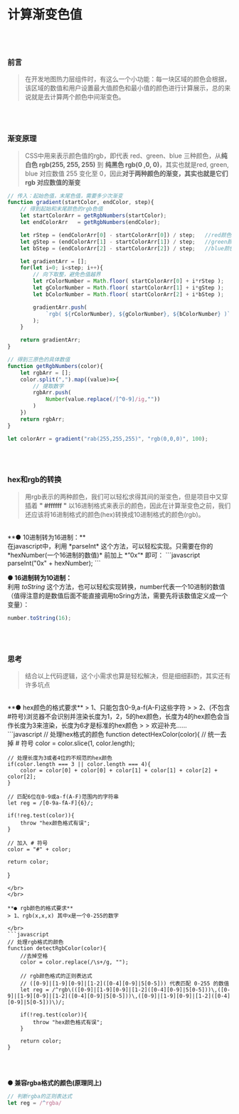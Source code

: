 # 计算渐变色值

</br>
</br>

### 前言
> 在开发地图热力层组件时，有这么一个小功能：每一块区域的颜色会根据，该区域的数值和用户设置最大值颜色和最小值的颜色进行计算展示，总的来说就是去计算两个颜色中间渐变色。

</br>
</br>



### 渐变原理
> CSS中用来表示颜色值的rgb，即代表 red、green、blue 三种颜色，从**纯白色 rgb(255, 255, 255)** 到 **纯黑色 rgb(0 ,0, 0)**，其实也就是red, green, blue 对应数值 255 变化至 0，因此**对于两种颜色的渐变，其实也就是它们 rgb 对应数值的渐变**

```javascript
// 传入：起始色值，末尾色值，需要多少次渐变
function gradient(startColor, endColor, step){
    // 得到起始和末尾颜色的rgb色值
    let startColorArr = getRgbNumbers(startColor);
    let endColorArr   = getRgbNumbers(endColor);

    let rStep = (endColorArr[0] - startColorArr[0]) / step;   //red颜色渐变的差值
    let gStep = (endColorArr[1] - startColorArr[1]) / step;   //green颜色渐变的差值
    let bStep = (endColorArr[2] - startColorArr[2]) / step;   //blue颜色渐变的差值

    let gradientArr = [];
    for(let i=0; i<step; i++){
        // 向下取整，避免色值越界
        let rColorNumber = Math.floor( startColorArr[0] + i*rStep );
        let gColorNumber = Math.floor( startColorArr[1] + i*gStep );
        let bColorNumber = Math.floor( startColorArr[2] + i*bStep );

        gradientArr.push(
            `rgb( ${rColorNumber}, ${gColorNumber}, ${bColorNumber} )`    
        );
    }

    return gradientArr;
}

// 得到三原色的具体数值
function getRgbNumbers(color){
    let rgbArr = [];
    color.split(",").map((value)=>{
        // 提取数字
        rgbArr.push(
            Number(value.replace(/[^0-9]/ig,""))
        )
    })
    return rgbArr;
}

let colorArr = gradient("rab(255,255,255)", "rgb(0,0,0)", 100);
```
</br>
</br>

### hex和rgb的转换
> 用rgb表示的两种颜色，我们可以轻松求得其间的渐变色，但是项目中又穿插着 **" #ffffff "** 以16进制格式来表示的颜色，因此在计算渐变色之前，我们还应该将16进制格式的颜色(hex)转换成10进制格式的颜色(rgb)。

</br>
**● 10进制转为16进制：**
</br>
在javascript中，利用 *parseInt* 这个方法，可以轻松实现。只需要在你的 *hexNumber(一个16进制的数值)* 前加上 *”0x“* 即可：
```javascript
parseInt("0x" + hexNumber);
```
</br>

**● 16进制转为10进制：**
</br>
利用 *toString* 这个方法，也可以轻松实现转换，number代表一个10进制的数值（值得注意的是数值后面不能直接调用toSring方法，需要先将该数值定义成一个变量）：
```javascript
number.toString(16);
```
</br>
</br>



### 思考
> 结合以上代码逻辑，这个小需求也算是轻松解决，但是细细斟酌，其实还有许多坑点

</br>
**● hex颜色的格式要求**
> 1、只能包含0-9,a-f(A-F)这些字符
> 
> 2、(不包含#符号)浏览器不会识别并渲染长度为1，2，5的hex颜色，长度为4的hex颜色会当作长度为3来渲染，长度为6才是标准的hex颜色
> 
> 欢迎补充......

</br>
```javascript
// 处理hex格式的颜色
function detectHexColor(color){
    // 统一去掉 # 符号
    color = color.slice(1, color.length);

    // 处理长度为3或者4位的不规范的hex颜色
	if(color.length === 3 || color.length === 4){
        color = color[0] + color[0] + color[1] + color[1] + color[2] + color[2];
    }

    // 匹配6位在0-9或a-f(A-F)范围内的字符串
    let reg = /[0-9a-fA-F]{6}/;

    if(!reg.test(color)){
        throw "hex颜色格式有误";
    }

    // 加入 # 符号
    color = "#" + color;

    return color;
}
```
</br>
</br>

**● rgb颜色的格式要求**
> 1、rgb(x,x,x) 其中x是一个0-255的数字

</br>
```javascript
// 处理rgb格式的颜色
function detectRgbColor(color){
    //去掉空格
    color = color.replace(/\s+/g, "");

    // rgb颜色格式的正则表达式
    // ([0-9]|[1-9][0-9]|[1-2]([0-4][0-9]|5[0-5])) 代表匹配 0-255 的数值
    let reg = /^rgb\(([0-9]|[1-9][0-9]|[1-2]([0-4][0-9]|5[0-5]))\,([0-9]|[1-9][0-9]|[1-2]([0-4][0-9]|5[0-5]))\,([0-9]|[1-9][0-9]|[1-2]([0-4][0-9]|5[0-5]))\)/;
    
    if(!reg.test(color)){
        throw "hex颜色格式有误";
    }

    return color;
}
```
</br>
</br>

**● 兼容rgba格式的颜色(原理同上)**
```javascript
// 判断rgba的正则表达式
let reg = /^rgba/
```